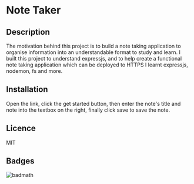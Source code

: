 # Note Taker

## Description

The motivation behind this project is to build a note taking application to organise information into an understandable format to study and learn.
I built this project to understand expressjs, and to help create a functional note taking application which can be deployed to HTTPS
I learnt expressjs, nodemon, fs and more.

## Installation

Open the link, click the get started button, then enter the note's title and note into the textbox on the right, finally click save to save the note.


## Licence
MIT

## Badges

![badmath](https://img.shields.io/github/languages/top/nielsenjared/badmath)
